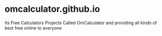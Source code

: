 # omcalculator.github.io
Its Free Calculators Projects Called OmCalculator and providing all kinds of best free online to everyone
